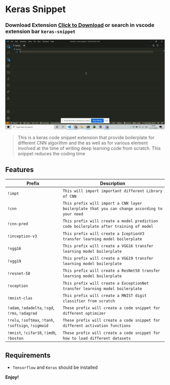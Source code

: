 # Keras Snippet
### Download Extension [Click to Download](https://marketplace.visualstudio.com/items?itemName=devil-cyber.keras-snippet&ssr=false#overview) or search in vscode extension bar `keras-snippet`
![](gif.gif)
> This is a keras code snippet extension that provide boilerplate for different CNN algorithm and the as well as for
> various element involved at the time of writing deep learning code from scratch.
>This snippet reduces the coding time

## Features
 

| Prefix          |  Description      |
| --------------- | ---------------- |
| `!impt`         | `This will import important different Library of CNN`|
| `!cnn`          | `This prefix will import a CNN layer boilerplate that you can change according to your need `|
| `!cnn-pred`     | `This prefix will create a model prediction code boilerplate after training of model` |
| `!inception-v3` | `This prefix will create a IceptionV3 transfer learning model boilerplate`  |
| `!vgg16`        | `This prefix will create a VGG16 transfer learning model boilerplate`    |
| `!vgg19`        | `This prefix will create a VGG19 transfer learning model boilerplate`    |
| `!resnet-50`    | `This prefix will create a ResNet50 transfer learning model boilerplate`                   |
| `!xception`     | `This prefix will create a ExceptionNet transfer learning model boilerplate`   |
| `!mnist-clas`   | `This prefix will create a MNIST digit classifier from scratch`  |
| `!adam`, `!adadelta`, `!sgd`, `!rms`, `!adagrad`| `These prefix will create a code snippet for different optimizer`  |
| `!relu`, `!softmax`, `!tanh`, `!softsign`, `!sigmoid` |`These prefix will create a code snippet for different activation functions` |
| `!mnist`, `!cifar10`, `!imdb`, `!boston` | `These prefix will create a code snippet for how to load different datasets` |

 
## Requirements
- `Tensorflow` and `Keras` should be installed


**Enjoy!**
